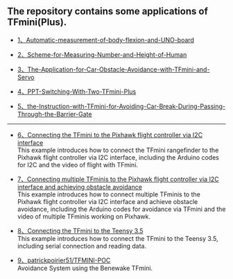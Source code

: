 ## The repository contains some applications of TFmini(Plus).

- [1、Automatic-measurement-of-body-flexion-and-UNO-board](https://github.com/TFmini/Applications/tree/master/1%E3%80%81Automatic%20measurement%20of%20body%20flexion%20and%20UNO%20board)

- [2、Scheme-for-Measuring-Number-and-Height-of-Human](https://github.com/TFmini/Applications/tree/master/2%E3%80%81Scheme-for-Measuring-Number-and-Height-of-Human)

- [3、The-Application-for-Car-Obstacle-Avoidance-with-TFmini-and-Servo](https://github.com/TFmini/Applications/tree/master/3%E3%80%81The-Application-for-Car-Obstacle-Avoidance-with-TFmini-and-Servo)

- [4、PPT-Switching-With-Two-TFmini-Plus](https://github.com/TFmini/Applications/tree/master/4%E3%80%81PPT-Switching-With-Two-TFmini-Plus)

- [5、the-Instruction-with-TFmini-for-Avoiding-Car-Break-During-Passing-Through-the-Barrier-Gate](https://github.com/TFmini/Applications/blob/master/4%E3%80%81the-Instruction-with-TFmini-for-Avoiding-Car-Break-During-Passing-Through-the-Barrier-Gate.pdf)


---

- [6、Connecting the TFmini to the Pixhawk flight controller via I2C interface](https://discuss.ardupilot.org/t/how-to-make-the-tfmini-rangefinder-talk-i2c/24403)
<br>This example introduces how to connect the TFmini rangefinder to the Pixhawk flight controller via I2C interface, including the Arduino codes for I2C and the video of flight with TFmini.

- [7、Connecting multiple TFminis to the Pixhawk flight controller via I2C interface and achieving obstacle avoidance](https://discuss.ardupilot.org/t/avoidance-experiments-with-the-poc-and-benewake-tfmini/25277)
<br>This example introduces how to connect multiple TFminis to the Pixhawk flight controller via I2C interface and achieve obstacle avoidance, including the Arduino codes for avoidance via TFmini and the video of multiple TFminis working on Pixhawk.

- [8、Connecting the TFmini to the Teensy 3.5](https://discuss.ardupilot.org/t/benewake-tfmini-inexpensive-lidar-with-teensy-3-5/24510)
<br>This example introduces how to connect the TFmini to the Teensy 3.5, including serial connection and reading data.

- [9、patrickpoirier51/TFMINI-POC](https://github.com/patrickpoirier51/TFMINI-POC)
<br>Avoidance System using the Benewake TFmini.
